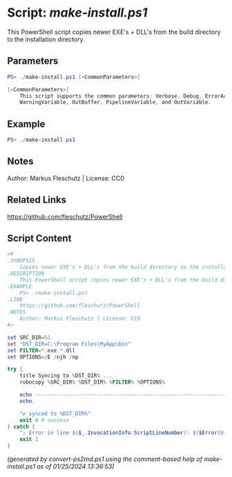 Script: *make-install.ps1*
========================

This PowerShell script copies newer EXE's + DLL's from the build directory to the installation directory.

Parameters
----------
```powershell
PS> ./make-install.ps1 [<CommonParameters>]

[<CommonParameters>]
    This script supports the common parameters: Verbose, Debug, ErrorAction, ErrorVariable, WarningAction, 
    WarningVariable, OutBuffer, PipelineVariable, and OutVariable.
```

Example
-------
```powershell
PS> ./make-install.ps1

```

Notes
-----
Author: Markus Fleschutz | License: CC0

Related Links
-------------
https://github.com/fleschutz/PowerShell

Script Content
--------------
```powershell
<#
.SYNOPSIS
	Copies newer EXE's + DLL's from the build directory to the installation directory
.DESCRIPTION
	This PowerShell script copies newer EXE's + DLL's from the build directory to the installation directory.
.EXAMPLE
	PS> ./make-install.ps1
.LINK
	https://github.com/fleschutz/PowerShell
.NOTES
	Author: Markus Fleschutz | License: CC0
#>

set SRC_DIR=%1
set "DST_DIR=C:\Program Files\MyApp\bin"
set FILTER=*.exe *.dll
set OPTIONS=/E /njh /np

try {
	title Syncing to %DST_DIR% ...
	robocopy %SRC_DIR% %DST_DIR% %FILTER% %OPTIONS%

	echo ------------------------------------------------------------------------------
	echo.

	"✔️ synced to %DST_DIR%"
	exit 0 # success
} catch {
	"⚠️ Error in line $($_.InvocationInfo.ScriptLineNumber): $($Error[0])"
	exit 1
}
```

*(generated by convert-ps2md.ps1 using the comment-based help of make-install.ps1 as of 01/25/2024 13:36:53)*
